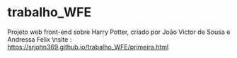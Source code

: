 # trabalho_WFE
Projeto web front-end sobre Harry Potter, criado por João Victor de Sousa e Andressa Felix
\nsite : https://srjohn369.github.io/trabalho_WFE/primeira.html
